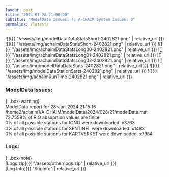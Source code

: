 ```yaml
---
layout: post
title: "2024-01-28 21:00:00"
subtitle: "ModelData Issues: 4; A-CHAIM System Issues: 0"
permalink: /latest/
---
```


![]({{ "/assets/img/modelDataDataStatsShort-2402821.png" | relative_url }})
![]({{ "/assets/img/achaimDataStatsShort-2402821.png" | relative_url }})
![]({{ "/assets/img/achaimDataStatsLong00-2402821.png" | relative_url }})
![]({{ "/assets/img/achaimDataStatsLong01-2402821.png" | relative_url }})
![]({{ "/assets/img/achaimDataStatsLong02-2402821.png" | relative_url }})
![]({{ "/assets/img/modelDataDataStats-2402821.png" | relative_url }})
![]({{ "/assets/img/modelDataStationStats-2402821.png" | relative_url }})
![]({{ "/assets/img/achaimRunTime-2402821.png" | relative_url }})


### ModelData Issues:  
  
{: .box-warning}  
 ModelData report for 28-Jan-2024 21:15:16   
 /home2/achaim1/A-CHAIM/modelData/2024/028/21/modelData.mat   
 72.7558% of RIO absoprtion values are finite   
 0% of all possible stations for IONO were downloaded. x3763   
 0% of all possible stations for SENTINEL were downloaded. x1483   
 0% of all possible stations for KARTVERKET were downloaded. x7984   
  


### Logs:  
  
{: .box-note}  
[Logs.zip]({{ "/assets/other/logs.zip" | relative_url }})  
[Log Info]({{ "/logInfo" | relative_url }})  
